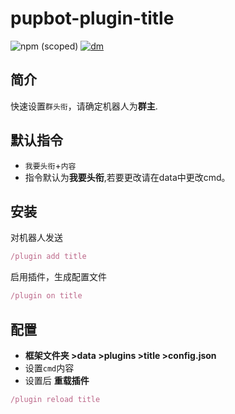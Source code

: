 # pupbot-plugin-title
![npm (scoped)](https://img.shields.io/npm/v/pupbot-plugin-title?color=527dec&label=pupbot-plugin-title&style=flat-square)
[![dm](https://shields.io/npm/dm/pupbot-plugin-title?style=flat-square)](https://npm.im/pupbot-plugin-title)
<br>

## 简介
快速设置`群头衔`，请确定机器人为**群主**.<br>
## 默认指令
- `我要头衔`+`内容`
- 指令默认为**我要头衔**,若要更改请在data中更改cmd。

## 安装

对机器人发送
```js
/plugin add title
```
启用插件，生成配置文件
```js
/plugin on title
```
## 配置
- **框架文件夹 >data >plugins >title >config.json**
- 设置`cmd`内容
- 设置后 **重载插件**
```js
/plugin reload title
```